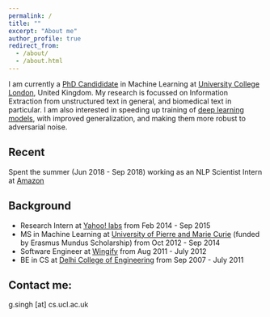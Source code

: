```yaml
---
permalink: /
title: ""
excerpt: "About me"
author_profile: true
redirect_from: 
  - /about/
  - /about.html
---
```


I am currently a <a href="http://www.cs.ucl.ac.uk/people/G.Singh.html/">PhD Candididate</a> in Machine Learning at <a href="https://www.ucl.ac.uk/">University College London</a>, United Kingdom. My research is focussed on Information Extraction from unstructured text in general, and biomedical text in particular. I am also interested in speeding up training of <a href ="https://arxiv.org/abs/1807.11414">deep learning models</a>, with improved generalization, and making them more robust to adversarial noise. 

Recent
------
Spent the summer (Jun 2018 - Sep 2018) working as an NLP Scientist Intern at <a href ="https://www.amazon.com"> Amazon</a>

Background
------
* Research Intern at <a href ="https://research.yahoo.com/">Yahoo! labs</a> from Feb 2014 - Sep 2015 
* MS in Machine Learning at <a href = "http://www.upmc.fr/en/">University of Pierre and Marie Curie</a> (funded by Erasmus Mundus Scholarship) from Oct 2012 - Sep 2014
* Software Engineer at <a href="http://wingify.com/">Wingify</a> from Aug 2011 - July 2012
* BE in CS at <a href="http://dtu.ac.in/">Delhi College of Engineering</a> from Sep 2007 - July 2011 



Contact me:
------
g.singh [at] cs.ucl.ac.uk
